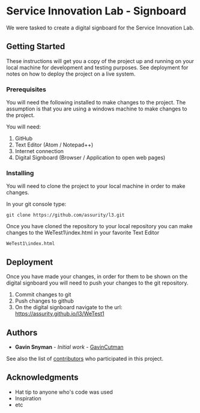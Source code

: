 # Service Innovation Lab - Signboard

We were tasked to create a digital signboard for the Service Innovation Lab.

## Getting Started

These instructions will get you a copy of the project up and running on your local machine for development and testing purposes. See deployment for notes on how to deploy the project on a live system.

### Prerequisites

You will need the following installed to make changes to the project. The assumption is that you are using a windows machine to make changes to the project.

You will need:

1. GitHub
2. Text Editor (Atom / Notepad++)
3. Internet connection
4. Digital Signboard (Browser / Application to open web pages)


### Installing

You will need to clone the project to your local machine in order to make changes.

In your git console type:
```
git clone https://github.com/assurity/l3.git
```

Once you have cloned the repository to your local repository you can make changes to the WeTest1\index.html in your favorite Text Editor

```
WeTest1\index.html
```

## Deployment

Once you have made your changes, in order for them to be shown on the digital signboard you will need to push your changes to the git repository.

1. Commit changes to git
2. Push changes to github
3. On the digital signboard navigate to the url: https://assurity.github.io/l3/WeTest1

## Authors

* **Gavin Snyman** - *Initial work* - [GavinCutman](https://github.com/gavincutman)

See also the list of [contributors](https://github.com/assurity/l3/graphs/contributors) who participated in this project.

## Acknowledgments

* Hat tip to anyone who's code was used
* Inspiration
* etc
